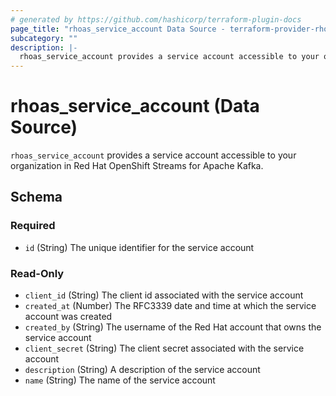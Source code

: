 ```yaml
---
# generated by https://github.com/hashicorp/terraform-plugin-docs
page_title: "rhoas_service_account Data Source - terraform-provider-rhoas"
subcategory: ""
description: |-
  rhoas_service_account provides a service account accessible to your organization in Red Hat OpenShift Streams for Apache Kafka.
---
```


# rhoas_service_account (Data Source)

`rhoas_service_account` provides a service account accessible to your organization in Red Hat OpenShift Streams for Apache Kafka.



<!-- schema generated by tfplugindocs -->
## Schema

### Required

- `id` (String) The unique identifier for the service account

### Read-Only

- `client_id` (String) The client id associated with the service account
- `created_at` (Number) The RFC3339 date and time at which the service account was created
- `created_by` (String) The username of the Red Hat account that owns the service account
- `client_secret` (String) The client secret associated with the service account
- `description` (String) A description of the service account
- `name` (String) The name of the service account


